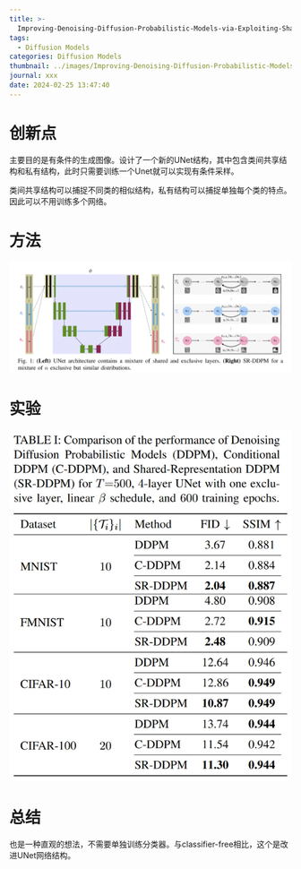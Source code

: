 ```yaml
---
title: >-
  Improving-Denoising-Diffusion-Probabilistic-Models-via-Exploiting-Shared-Representations
tags:
  - Diffusion Models
categories: Diffusion Models
thumbnail: ../images/Improving-Denoising-Diffusion-Probabilistic-Models-via-Exploiting-Shared-Representations/Fig.1.png
journal: xxx
date: 2024-02-25 13:47:40
---
```


# 创新点

主要目的是有条件的生成图像。设计了一个新的UNet结构，其中包含类间共享结构和私有结构，此时只需要训练一个Unet就可以实现有条件采样。

类间共享结构可以捕捉不同类的相似结构，私有结构可以捕捉单独每个类的特点。因此可以不用训练多个网络。

# 方法

![Fig.1](../images/Improving-Denoising-Diffusion-Probabilistic-Models-via-Exploiting-Shared-Representations/Fig.1.png)



# 实验

![Table.1](../images/Improving-Denoising-Diffusion-Probabilistic-Models-via-Exploiting-Shared-Representations/Table.1.png)





# 总结

也是一种直观的想法，不需要单独训练分类器。与classifier-free相比，这个是改进UNet网络结构。
